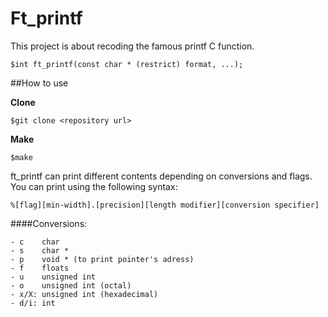 # Ft_printf

This project is about recoding the famous printf C function.
```
$int ft_printf(const char * (restrict) format, ...);
```
##How to use

**Clone**
```
$git clone <repository url>
```
**Make**
```
$make
```


ft_printf can print different contents depending on conversions and flags. You can print using the following syntax:
```
%[flag][min-width].[precision][length modifier][conversion specifier]
```
####Conversions:
```
- c    char
- s    char *
- p    void * (to print pointer's adress)
- f    floats
- u    unsigned int
- o    unsigned int (octal)
- x/X: unsigned int (hexadecimal)
- d/i: int
```
